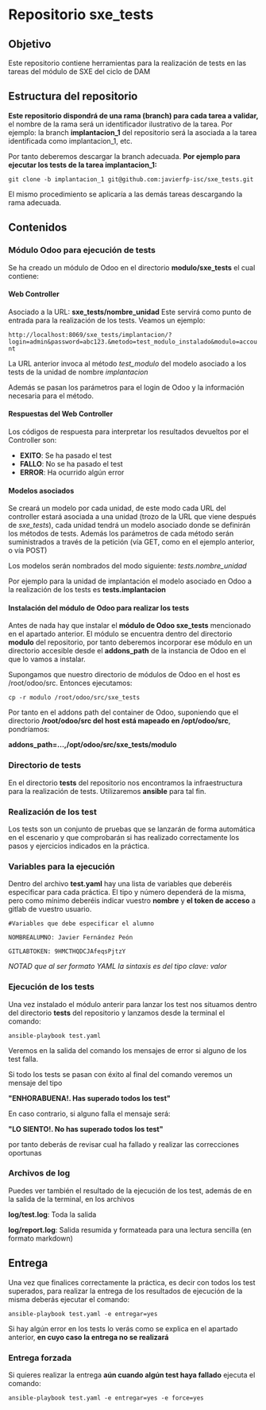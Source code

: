 # Repositorio sxe_tests

## Objetivo

Este repositorio contiene herramientas para la realización de tests en las tareas del módulo de SXE del ciclo de DAM

## Estructura del repositorio

**Este repositorio dispondrá de una rama (branch) para cada tarea a validar,** el nombre de la rama será un identificador ilustrativo de la tarea. Por ejemplo: la branch **implantacion_1** del repositorio será la asociada a la tarea identificada como implantacion_1, etc.

Por tanto deberemos descargar la branch adecuada. **Por ejemplo para ejecutar los tests de la tarea implantacion_1:**

`git clone -b implantacion_1 git@github.com:javierfp-isc/sxe_tests.git`

El mismo procedimiento se aplicaría a las demás tareas descargando la rama adecuada.

## Contenidos

### Módulo Odoo para ejecución de tests

Se ha creado un módulo de Odoo en el directorio **modulo/sxe_tests** el cual contiene:

#### Web Controller

Asociado a la URL: **sxe_tests/nombre_unidad**
Este servirá como punto de entrada para la realización de los tests. Veamos un ejemplo:

`http://localhost:8069/sxe_tests/implantacion/?login=admin&password=abc123.&metodo=test_modulo_instalado&modulo=account`

La URL anterior invoca al método *test_modulo* del modelo asociado a los tests de la unidad de nombre *implantacion*

Además se pasan los parámetros para el login de Odoo y la información necesaria para el método.

#### Respuestas del Web Controller

Los códigos de respuesta para interpretar los resultados devueltos por el Controller son:

- **EXITO**: Se ha pasado el test
- **FALLO**: No se ha pasado el test
- **ERROR**: Ha ocurrido algún error

#### Modelos asociados

Se creará un modelo por cada unidad, de este modo cada URL del controller estará asociada a una unidad (trozo de la URL que viene después de *sxe_tests*), cada unidad tendrá un modelo asociado donde se definirán los métodos de tests. Además los parámetros de cada método serán suministrados a través de la petición (vía GET, como en el ejemplo anterior, o vía POST)

Los modelos serán nombrados del modo siguiente: *tests.nombre_unidad*

Por ejemplo para la unidad de implantación el modelo asociado en Odoo a la realización de los tests es **tests.implantacion**

#### Instalación del módulo de Odoo para realizar los tests

Antes de nada hay que instalar el **módulo de Odoo sxe_tests** mencionado en el apartado anterior. El módulo se encuentra dentro del directorio **modulo** del repositorio, por tanto deberemos incorporar ese módulo en un directorio accesible desde el **addons_path** de la instancia de Odoo en el que lo vamos a instalar.

Supongamos que nuestro directorio de módulos de Odoo en el host es /root/odoo/src. Entonces ejecutamos:

`cp -r modulo /root/odoo/src/sxe_tests`

Por tanto en el addons path del container de Odoo, suponiendo que el directorio **/root/odoo/src del host está mapeado en /opt/odoo/src**, pondríamos:

**addons_path=...,/opt/odoo/src/sxe_tests/modulo**

### Directorio de tests

En el directorio **tests** del repositorio nos encontramos la infraestructura para la realización de tests. Utilizaremos **ansible** para tal fin.

### Realización de los test

Los tests son un conjunto de pruebas que se lanzarán de forma automática en el escenario y que comprobarán si has realizado correctamente los pasos y ejercicios indicados en la práctica.

### Variables para la ejecución

Dentro del archivo **test.yaml**  hay una lista de variables que deberéis especificar para cada práctica. El tipo y número dependerá de la misma, pero como mínimo deberéis indicar vuestro **nombre** y **el token de acceso** a gitlab de vuestro usuario.

`#Variables que debe especificar el alumno`

`NOMBREALUMNO: Javier Fernández Peón`

`GITLABTOKEN: 9HMCTHQDCJAfeqsPjtzY`

*NOTAD que al ser formato YAML la sintaxis es del tipo clave: valor*

### Ejecución de los tests

Una vez instalado el módulo anterir para lanzar los test nos situamos dentro del directorio **tests** del repositorio y lanzamos desde la terminal el comando:

`ansible-playbook test.yaml`

Veremos en la salida del comando los mensajes de error si alguno de los test falla.

Si todo los tests se pasan con éxito al final del comando veremos un mensaje del tipo

**"ENHORABUENA!. Has superado todos los test"**

En caso contrario, si alguno falla el mensaje será:

**"LO SIENTO!. No has superado todos los test"**

por tanto deberás de revisar cual ha fallado y realizar las correcciones oportunas

### Archivos de log

Puedes ver también el resultado de la ejecución de los test, además de en la salida de la terminal, en los archivos

**log/test.log**: Toda la salida

**log/report.log**: Salida resumida y formateada para una lectura sencilla (en formato markdown)

## Entrega

Una vez que finalices correctamente la práctica, es decir con todos los test superados, para realizar la entrega de los resultados de ejecución de la misma deberás ejecutar el comando:

`ansible-playbook test.yaml -e entregar=yes`

Si hay algún error en los tests lo verás como se explica en el apartado anterior, **en cuyo caso la entrega no se realizará**

### Entrega forzada

Si quieres realizar la entrega **aún cuando algún test haya fallado** ejecuta el comando:

`ansible-playbook test.yaml -e entregar=yes -e force=yes`

